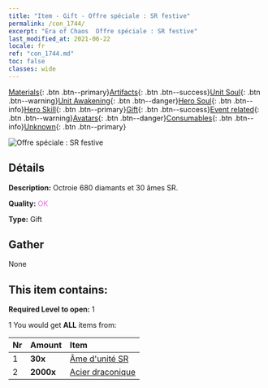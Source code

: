 ```yaml
---
title: "Item - Gift - Offre spéciale : SR festive"
permalink: /con_1744/
excerpt: "Era of Chaos  Offre spéciale : SR festive"
last_modified_at: 2021-06-22
locale: fr
ref: "con_1744.md"
toc: false
classes: wide
---
```

 [Materials](/ItemsFR/){: .btn .btn--primary}[Artifacts](/ItemsFR/Artifacts/){: .btn .btn--success}[Unit Soul](/ItemsFR/UnitSoul/){: .btn .btn--warning}[Unit Awakening](/ItemsFR/UnitAwakening/){: .btn .btn--danger}[Hero Soul](/ItemsFR/HeroSoul/){: .btn .btn--info}[Hero Skill](/ItemsFR/HeroSkill/){: .btn .btn--primary}[Gift](/ItemsFR/Gift/){: .btn .btn--success}[Event related](/ItemsFR/Events/){: .btn .btn--warning}[Avatars](/ItemsFR/Avatars/){: .btn .btn--danger}[Consumables](/ItemsFR/Consumables/){: .btn .btn--info}[Unknown](/ItemsFR/Unknown/){: .btn .btn--primary}

 ![Offre spéciale : SR festive](/images/t/i_907326.png)

## Détails
 **Description:** Octroie 680 diamants et 30 âmes SR.

 **Quality:** <span style="color: #DA70D6">OK</span>

 **Type:** Gift

## Gather

  None

## This item contains:

 **Required Level to open:** 1

 1 You would get **ALL** items  from:

  | Nr | Amount |     Item    |
  |:---|:-------|:------------|
  | 1 |  **30x** | [Âme d'unité SR](/ItemsFR/con_534/) |  | 
  | 2 |  **2000x** | [Acier draconique](/ItemsFR/con_880/) |  | 
